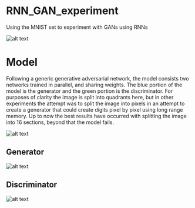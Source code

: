 # RNN_GAN_experiment
Using the MNIST set to experiment with GANs using RNNs

![alt text](https://github.com/jarmstrong2/RNN_GAN_experiment/blob/master/images/faster_transition_smaller.gif)

Model
=====
Following a generic generative adversarial network, the model consists two networks trained in parallel, and sharing weights.
The blue portion of the model is the generator and the green portion is the discriminator. For purposes of clarity the image is
split into quadrants here, but in other experiments the attempt was to split the image into pixels in an attempt to create a 
generator that could create digits pixel by pixel using long range memory. Up to now the best results have occurred with splitting
the image into 16 sections, beyond that the model fails.

![alt text](https://github.com/jarmstrong2/RNN_GAN_experiment/blob/master/images/model_diagram.jpg)

Generator
---------
![alt text](https://github.com/jarmstrong2/RNN_GAN_experiment/blob/master/images/model_diagram_gen.jpg)

Discriminator
---------
![alt text](https://github.com/jarmstrong2/RNN_GAN_experiment/blob/master/images/model_diagram_disc.jpg)